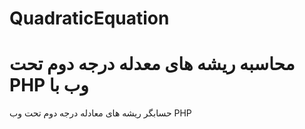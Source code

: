 # QuadraticEquation
# &#x202b; محاسبه ریشه های معدله درجه دوم تحت وب با PHP
حسابگر ریشه های معادله درجه دوم تحت وب PHP

